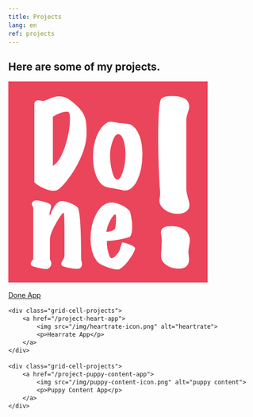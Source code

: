```yaml
---
title: Projects
lang: en
ref: projects
---
```


<h2 class="headline">Here are some of my projects.</h2>


<div class="grid-projects">
       <div class="grid-cell-projects">
        <a href="/project-done-app">
            <img src="/img/done-icon.png" alt="Done App">
            <p>Done App</p>
        </a>
    </div>
   
    <div class="grid-cell-projects">
        <a href="/project-heart-app">
            <img src="/img/heartrate-icon.png" alt="heartrate">
            <p>Hearrate App</p>
        </a>
    </div>
    
    <div class="grid-cell-projects">
        <a href="/project-puppy-content-app">
            <img src="/img/puppy-content-icon.png" alt="puppy content">
            <p>Puppy Content App</p>
        </a>
    </div>
</div>